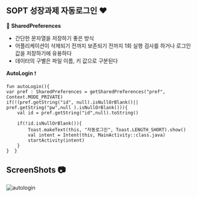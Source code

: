 ## SOPT 성장과제 자동로그인 :heart:
:pushpin: **SharedPreferences** 

 - 간단한 문자열을 저장하기 좋은 방식
 - 어플리케이션이 삭제되기 전까지 보존되기 전까지 1회 실행 검사를 하거나 로그인 값을 저장하기에 유용하다 
 - 데이터의 구별은 파일 이름, 키 값으로 구분된다 
 
 **AutoLogin** :exclamation:
 

    fun autoLogin(){  
    var pref : SharedPreferences = getSharedPreferences("pref", Context.MODE_PRIVATE)  
    if(!(pref.getString("id", null).isNullOrBlank()|| pref.getString("pw",null ).isNullOrBlank())){  
        val id = pref.getString("id",null).toString()  
  
        if(!id.isNullOrBlank()){  
            Toast.makeText(this, "자동로그인", Toast.LENGTH_SHORT).show()  
            val intent = Intent(this, MainActivity::class.java)  
            startActivity(intent)  
        }  
    }  }
## ScreenShots :camera:
![autologin](https://user-images.githubusercontent.com/58849278/84543453-5e4a7a80-ad36-11ea-9489-a3472dbe9de3.gif)
